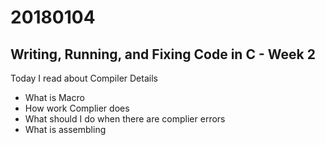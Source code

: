 20180104
===

## Writing, Running, and Fixing Code in C - Week 2

Today I read about Compiler Details

 * What is Macro
 * How work Complier does
 * What should I do when there are complier errors 
 * What is assembling